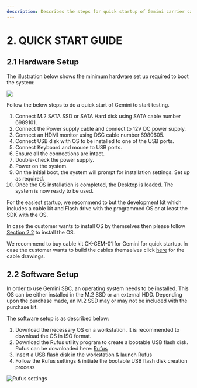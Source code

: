 ```yaml
---
description: Describes the steps for quick startup of Gemini carrier card.
---
```


# 2. QUICK START GUIDE

## 2.1 Hardware Setup

The illustration below shows the minimum hardware set up required to boot the system:

![](broken-reference)

Follow the below steps to do a quick start of Gemini to start testing.‌

1. Connect M.2 SATA SSD or SATA Hard disk using SATA cable number 6989101.
2. Connect the Power supply cable and connect to 12V DC power supply.
3. Connect an HDMI monitor using DSC cable number 6980605.
4. Connect USB disk with OS to be installed to one of the USB ports.
5. Connect Keyboard and mouse to USB ports.
6. Ensure all the connections are intact.
7. Double-check the power supply.
8. Power on the system.
9. On the initial boot, the system will prompt for installation settings. Set up as required.
10. Once the OS installation is completed, the Desktop is loaded. The system is now ready to be used.

For the easiest startup, we recommend to but the development kit which includes a cable kit and Flash drive with the programmed OS or at least the SDK with the OS.&#x20;

In case the customer wants to install OS by themselves then please follow [Section 2.2](11.-quick-start-guide.md#2-2-software-setup)   to install the OS.

We recommend to buy cable kit CK-GEM-01 for Gemini for quick startup. In case the customer wants to build the cables themselves click [here](http://www.diamondsystems.com/products/cables?prodsel=p189\&searchprod=Search\&selcablekit=13\&selcable=112\&keyword=) for the cable drawings.

## 2.2 Software Setup

In order to use Gemini SBC, an operating system needs to be installed. This OS can be either installed in the M.2 SSD or an external HDD. Depending upon the purchase made, an M.2 SSD may or may not be included with the purchase kit.

The software setup is as described below:

1. Download the necessary OS on a workstation. It is recommended to download the OS in ISO format.
2. Download the Rufus utility program to create a bootable USB flash disk. Rufus can be downloaded here: [Rufus](https://rufus.ie/)
3. Insert a USB flash disk in the workstation & launch Rufus
4. Follow the Rufus settings & initiate the bootable USB flash disk creation process

![Rufus settings](broken-reference)
